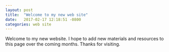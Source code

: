 ```yaml
---
layout: post
title:  "Welcome to my new web site"
date:   2017-02-17 12:18:51 -0800
categories: web site
---
```


Welcome to my new website. I hope to add new materials and resources to this page over the coming months. Thanks for visiting.
